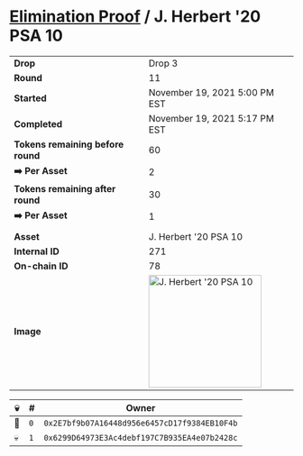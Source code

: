 # [Elimination Proof](./readme.md) / J. Herbert &#039;20 PSA 10

|||
|---|---|
| **Drop** | Drop 3 |
| **Round** | 11 |
| **Started** | November 19, 2021 5:00 PM EST |
| **Completed** | November 19, 2021 5:17 PM EST |
| **Tokens remaining before round** | 60 |
| **➡️ Per Asset** | 2 |
| **Tokens remaining after round** | 30 |
| **➡️ Per Asset** | 1 |
| | |
| **Asset** | J. Herbert &#039;20 PSA 10 |
| **Internal ID** | 271 |
| **On-chain ID** | 78 |
| **Image** | <img src="https://tcdn.blokpax.com/94d9199b-dc62-4c73-a8f7-c7f5f73a001b/6f344f393021c22059a758e96cca041377a70fed5bd683f652a93f905bbbc579.jpg" height="200" alt="J. Herbert &#039;20 PSA 10" /> |


| 💀 | # | Owner |
| --- | --- | --- |
| 👑 | `0` | `0x2E7bf9b07A16448d956e6457cD17f9384EB10F4b` |
| 💀 | `1` | `0x6299D64973E3Ac4debf197C7B935EA4e07b2428c` |
